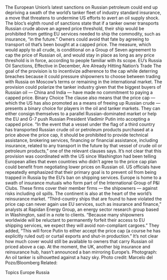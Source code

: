 The European Union’s latest sanctions on Russian petroleum could end up depriving a swath of the world’s tanker fleet of industry standard insurance, a move that threatens to undermine US efforts to avert an oil supply shock.
The bloc’s eighth round of sanctions state that if a tanker owner transports Russian crude above an agreed price threshold, their ship would be prohibited from getting EU services needed to ship the commodity, such as insurance, “in the future.” Owners could avoid that fate by agreeing to transport oil that’s been bought at a capped price.
The measure, which would apply to all crude, is conditional on a Group of Seven agreement to cap the price of Russian oil, and would stay in place as long as any price threshold is in force, according to people familiar with its scope.
EU’s Russia Oil Sanctions, Effective in December, Are Already Hitting Nation’s Trade
The goal of the provision is to incentivize adherence to the cap while deterring breaches because it could pressure shipowners to choose between trading with Russia on Moscow’s terms or remaining in the international market. The provision could polarize the tanker industry given that the biggest buyers of Russian oil — China and India — have made no commitment to paying a capped price.
Binary Choice
The clause also means that the price cap — which the US has also promoted as a means of freeing up Russian crude — presents a binary choice for players in the oil and tanker markets. They can either consign themselves to a parallel Russian-dominated market or help the EU and G-7 push Russian President Vladimir Putin into accepting a capped price.
“In the event that a vessel under the flag of a third country has transported Russian crude oil or petroleum products purchased at a price above the price cap, it should be prohibited to provide technical assistance, brokering services, financing or financial assistance, including insurance, related to any transport in the future by that vessel of crude oil or petroleum products,” one of the relevant clauses says.
It’s not clear that this provision was coordinated with the US since Washington had been telling European allies that even countries who didn’t agree to the price cap plan could benefit from negotiating lower prices on Russian oil. US officials have repeatedly emphasized that their primary goal is to prevent oil from being trapped in Russia by the EU’s ban on shipping services.
Europe is home to a swath of insurance mutuals who form part of the International Group of P&I Clubs. These firms cover their member firms — the shipowners — against risks including oil spills. The continent is also at the heart of the world’s reinsurance market.
“Third-country ships that are found to have violated the price cap can never again use EU services, such as insurance and finance,” analysts at Rapidan Energy Group, an energy sector research group based in Washington, said in a note to clients. “Because many shipowners worldwide will be reluctant to permanently forfeit their access to EU shipping services, we expect they will avoid non-compliant cargoes.”
They added, “This will force Putin to either accept the price cap (a course he has explicitly ruled out) or curtail exports and shut-in production.”
It’s not clear how much cover would still be available to owners that carry Russian oil priced above a cap. At the moment, the UK, another big insurance and reinsurance hub, hasn’t announced a ban mirroring Europe’s.
Photograph: An oil tanker is silhouetted against a hazy sky. Photo credit: Marcelo del Pozo/Bloomberg
Related:

Topics
Europe
Russia
